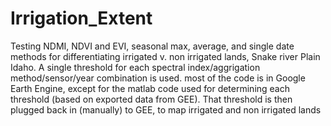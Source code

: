 # Irrigation_Extent
Testing NDMI, NDVI and EVI, seasonal max, average, and single date methods for differentiating irrigated v. non irrigated lands, Snake river Plain Idaho.
A single threshold for each spectral index/aggrigation method/sensor/year combination is used. 
most of the code is in Google Earth Engine, except for the matlab code used for determining each threshold (based on exported data from GEE). 
That threshold is then plugged back in (manually) to GEE, to map irrigated and non irrigated lands

